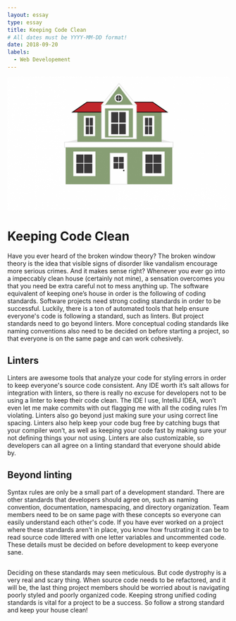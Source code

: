 ```yaml
---
layout: essay
type: essay
title: Keeping Code Clean
# All dates must be YYYY-MM-DD format!
date: 2018-09-20
labels:
  - Web Developement
---
```


<img class = "ui medium left floated image" src="../images/house.jpg">

# Keeping Code Clean

Have you ever heard of the broken window theory? 
The broken window theory is the idea that visible signs of disorder like vandalism encourage more serious crimes. 
And it makes sense right? Whenever you ever go into a impeccably clean house (certainly not mine), a sensation overcomes you 
that you need be extra careful not to mess anything up. The software equivalent of keeping one’s house in order is the 
following of coding standards. Software projects need strong coding standards in order to be successful. Luckily, 
there is a ton of automated tools that help ensure everyone's code is following a standard, such as linters.
But project standards need to go beyond linters. More conceptual coding standards like naming conventions also need to be 
decided on before starting a project, so that everyone is on the same page and can work cohesively.

## Linters

Linters are awesome tools that analyze your code for styling errors in order to keep everyone's source code consistent.
Any IDE worth it’s salt allows for integration with linters, so there is really no excuse for developers not to be using 
a linter to keep their code clean. The IDE I use, IntelliJ IDEA, won’t even let me make commits with out flagging me 
with all the coding rules I’m violating. Linters also go beyond just making sure your using correct line spacing.
Linters also help keep your code bug free by catching bugs that your compiler won’t, as well as  keeping your code 
fast by making sure your not defining things your not using. Linters are also customizable, so developers can all agree 
on a linting standard that everyone should abide by. 


## Beyond linting

Syntax rules are only be a small part of a development standard. There are other standards that developers should agree on,
such as naming convention, documentation, namespacing, and directory organization. Team members need to be on same page 
with these concepts so everyone can easily understand each other's code. If you have ever worked on a project where these 
standards aren't in place, you know how frustrating it can be to read source code littered with one letter variables and 
uncommented code. These details must be decided on before development to keep everyone sane.

##
Deciding on these standards may seen meticulous. But code dystrophy is a very real and scary thing. When source code needs 
to be refactored, and it will be, the last thing project members should be worried about is navigating poorly styled and 
poorly organized code. Keeping strong unified coding standards is vital for a project to be a success. So follow a strong 
standard and keep your house clean!
